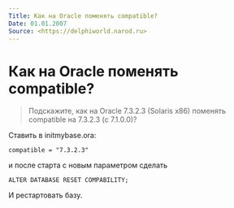 ```yaml
---
Title: Как на Oracle поменять compatible?
Date: 01.01.2007
Source: <https://delphiworld.narod.ru>
---
```



Как на Oracle поменять compatible?
==================================

>Подскажите, как на Oracle 7.3.2.3 (Solaris x86) поменять compatible
>на 7.3.2.3 (c 7.1.0.0)?

Ставить в initmybase.ora:

    compatible = "7.3.2.3"

и после старта с новым параметром сделать

    ALTER DATABASE RESET COMPABILITY;

И рестартовать базу.

